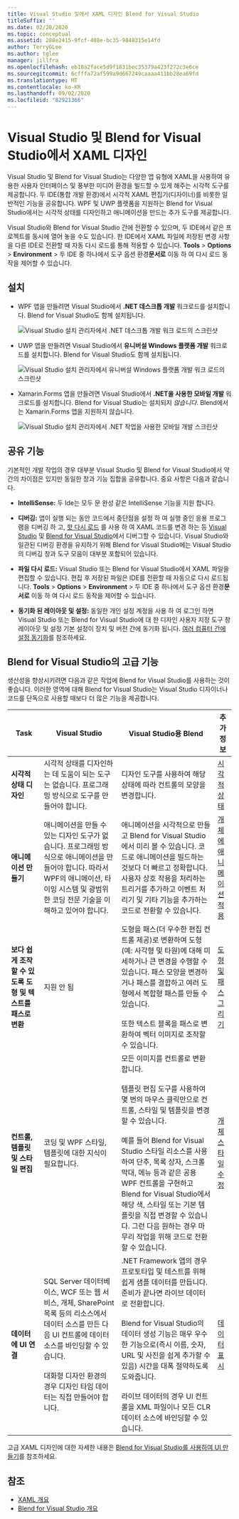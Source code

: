 ```yaml
---
title: Visual Studio 및에서 XAML 디자인 Blend for Visual Studio
titleSuffix: ''
ms.date: 02/28/2020
ms.topic: conceptual
ms.assetid: 288e2415-9fcf-408e-bc35-9848315e14fd
author: TerryGLee
ms.author: tglee
manager: jillfra
ms.openlocfilehash: eb18a2face5d9f1831bec35379a423f272c3e6ce
ms.sourcegitcommit: 6cfffa72af599a9d667249caaaa411bb28ea69fd
ms.translationtype: MT
ms.contentlocale: ko-KR
ms.lasthandoff: 09/02/2020
ms.locfileid: "82921366"
---
```

# <a name="design-xaml-in-visual-studio-and-blend-for-visual-studio"></a>Visual Studio 및 Blend for Visual Studio에서 XAML 디자인

Visual Studio 및 Blend for Visual Studio는 다양한 앱 유형에 XAML을 사용하여 유용한 사용자 인터페이스 및 풍부한 미디어 환경을 빌드할 수 있게 해주는 시각적 도구를 제공합니다. 두 IDE(통합 개발 환경)에서 시각적 XAML 편집기(디자이너)를 비롯한 일반적인 기능을 공유합니다. WPF 및 UWP 플랫폼을 지원하는 Blend for Visual Studio에서는 시각적 상태를 디자인하고 애니메이션을 만드는 추가 도구를 제공합니다.

Visual Studio와 Blend for Visual Studio 간에 전환할 수 있으며, 두 IDE에서 같은 프로젝트를 동시에 열어 놓을 수도 있습니다. 한 IDE에서 XAML 파일에 저장된 변경 사항을 다른 IDE로 전환할 때 자동 다시 로드를 통해 적용할 수 있습니다. **Tools**  >  **Options**  >  **Environment**  >  두 IDE 중 하나에서 도구 옵션 환경**문서로** 이동 하 여 다시 로드 동작을 제어할 수 있습니다.

## <a name="installation"></a>설치

- WPF 앱을 만들려면 Visual Studio에서 **.NET 데스크톱 개발** 워크로드를 설치합니다. Blend for Visual Studio도 함께 설치됩니다.

     ![Visual Studio 설치 관리자에서 .NET 데스크톱 개발 워크 로드의 스크린샷](../xaml-tools/media/dotnet-desktop-dev-workload.png)

- UWP 앱을 만들려면 Visual Studio에서 **유니버설 Windows 플랫폼 개발** 워크로드를 설치합니다. Blend for Visual Studio도 함께 설치됩니다.

     ![Visual Studio 설치 관리자에서 유니버설 Windows 플랫폼 개발 워크 로드의 스크린샷](../xaml-tools/media/uwp-workload.png)

- Xamarin.Forms 앱을 만들려면 Visual Studio에서 **.NET을 사용한 모바일 개발** 워크로드를 설치합니다. Blend for Visual Studio는 설치되지 *않습니다*. Blend에서는 Xamarin.Forms 앱을 지원하지 않습니다.

     ![Visual Studio 설치 관리자에서 .NET 작업을 사용한 모바일 개발 스크린샷](../xaml-tools/media/mobile-dev-dotnet-workload.png)

## <a name="shared-capabilities"></a>공유 기능

기본적인 개발 작업의 경우 대부분 Visual Studio 및 Blend for Visual Studio에서 약간의 차이점은 있지만 동일한 창과 기능 집합을 공유합니다. 중요 사항은 다음과 같습니다.

- **IntelliSense:** 두 Ide는 모두 문 완성 같은 IntelliSense 기능을 지원 합니다.

- **디버깅:** 앱이 실행 되는 동안 코드에서 중단점을 설정 하 여 실행 중인 응용 프로그램을 디버깅 하 고, [핫 다시 로드](../xaml-tools/xaml-hot-reload.md) 를 사용 하 여 XAML 코드를 변경 하는 등 [Visual Studio](inspect-xaml-properties-while-debugging.md) 및 [Blend for Visual Studio](../xaml-tools/debug-xaml-in-blend.md)에서 디버그할 수 있습니다. Visual Studio와 일관된 디버깅 환경을 유지하기 위해 Blend for Visual Studio에는 Visual Studio의 디버깅 창과 도구 모음이 대부분 포함되어 있습니다.

- **파일 다시 로드:** Visual Studio 또는 Blend for Visual Studio에서 XAML 파일을 편집할 수 있습니다. 편집 후 저장된 파일은 IDE를 전환할 때 자동으로 다시 로드됩니다. **Tools**  >  **Options**  >  **Environment**  >  두 IDE 중 하나에서 도구 옵션 환경**문서로** 이동 하 여 다시 로드 동작을 제어할 수 있습니다.

- **동기화 된 레이아웃 및 설정:** 동일한 개인 설정 계정을 사용 하 여 로그인 하면 Visual Studio 또는 Blend for Visual Studio에 대 한 디자인 사용자 지정 도구 창 레이아웃 및 설정 기본 설정이 장치 및 버전 간에 동기화 됩니다. [여러 컴퓨터 간에 설정 동기화](../ide/synchronized-settings-in-visual-studio.md)를 참조하세요.

## <a name="advanced-capabilities-in-blend-for-visual-studio"></a>Blend for Visual Studio의 고급 기능

생산성을 향상시키려면 다음과 같은 작업에 Blend for Visual Studio를 사용하는 것이 좋습니다. 이러한 영역에 대해 Blend for Visual Studio는 Visual Studio 디자이너나 코드를 단독으로 사용할 때보다 더 많은 기능을 제공합니다.

| Task | Visual Studio | Visual Studio용 Blend | 추가 정보 |
| - | - | - | - |
| **시각적 상태 디자인** | 시각적 상태를 디자인하는 데 도움이 되는 도구는 없습니다. 프로그래밍 방식으로 도구를 만들어야 합니다. | 디자인 도구를 사용하여 해당 상태에 따라 컨트롤의 모양을 변경합니다. | [시각적 상태](modify-the-style-of-objects-in-blend.md#visual-states) |
| **애니메이션 만들기** |애니메이션을 만들 수 있는 디자인 도구가 없습니다. 프로그래밍 방식으로 애니메이션을 만들어야 합니다. 따라서 WPF의 애니메이션, 타이밍 시스템 및 광범위한 코딩 전문 기술을 이해하고 있어야 합니다.|애니메이션을 시각적으로 만들고 Blend for Visual Studio에서 미리 볼 수 있습니다. 코드로 애니메이션을 빌드하는 것보다 더 빠르고 정확합니다. 사용자 상호 작용을 처리하는 트리거를 추가하고 이벤트 처리기 및 기타 기능을 추가하는 코드로 전환할 수 있습니다.|[개체에 애니메이션 적용](../xaml-tools/animate-objects-in-xaml-designer.md)|
|**보다 쉽게 조작할 수 있도록 도형 및 텍스트를 패스로 변환**|지원 안 됨|도형을 패스(더 우수한 편집 컨트롤 제공)로 변환하여 도형(예: 사각형 및 타원)에 대해 미세하거나 큰 변경을 수행할 수 있습니다. 패스 모양을 변경하거나 패스를 결합하고 여러 도형에서 복합형 패스를 만들 수 있습니다.<br /><br />또한 텍스트 블록을 패스로 변환하여 벡터 이미지로 조작할 수 있습니다.|[도형 및 패스 그리기](../xaml-tools/draw-shapes-and-paths.md)|
|**컨트롤, 템플릿 및 스타일 편집**|코딩 및 WPF 스타일, 템플릿에 대한 지식이 필요합니다.|모든 이미지를 컨트롤로 변환합니다.<br /><br />템플릿 편집 도구를 사용하여 몇 번의 마우스 클릭만으로 컨트롤, 스타일 및 템플릿을 변경할 수 있습니다.<br /><br />예를 들어 Blend for Visual Studio 스타일 리소스를 사용하여 단추, 목록 상자, 스크롤 막대, 메뉴 등과 같은 공용 WPF 컨트롤을 구현하고 Blend for Visual Studio에서 해당 색, 스타일 또는 기본 템플릿을 직접 변경할 수 있습니다. 그런 다음 원하는 경우 마무리 작업을 위해 코드로 전환할 수 있습니다.|[개체 스타일 수정](modify-the-style-of-objects-in-blend.md)|
|**데이터에 UI 연결**|SQL Server 데이터베이스, WCF 또는 웹 서비스, 개체, SharePoint 목록 등의 리소스에서 데이터 소스를 만든 다음 UI 컨트롤에 데이터 소스를 바인딩할 수 있습니다.<br /><br />대화형 디자인 환경의 경우 디자인 타임 데이터는 직접 만들어야 합니다.|.NET Framework 앱의 경우 프로토타입 및 테스트를 위해 쉽게 샘플 데이터를 만듭니다. 준비가 끝나면 라이브 데이터로 전환합니다.<br /><br />Blend for Visual Studio의 데이터 생성 기능은 매우 우수한 기능으로(즉시 이름, 숫자, URL 및 사진을 쉽게 추가할 수 있음) 시간을 대폭 절약하도록 도와줍니다.<br /><br />라이브 데이터의 경우 UI 컨트롤을 XML 파일이나 모든 CLR 데이터 소스에 바인딩할 수 있습니다.|[데이터 표시](display-data-in-blend.md)|

고급 XAML 디자인에 대한 자세한 내용은 [Blend for Visual Studio를 사용하여 UI 만들기](../xaml-tools/creating-a-ui-by-using-blend-for-visual-studio.md)를 참조하세요.

## <a name="see-also"></a>참조

- [XAML 개요](xaml-overview.md)
- [Blend for Visual Studio 개요](creating-a-ui-by-using-blend-for-visual-studio.md)
